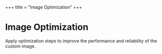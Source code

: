 +++
title = "Image Optimization"
+++

# Image Optimization

Apply optimization steps to improve the performance and reliability of the custom image.
